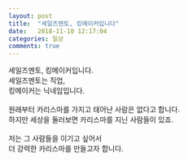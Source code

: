 ```yaml
---
layout: post
title:  "세일즈멘토, 킹메이커입니다"
date:   2018-11-10 12:17:04
categories: 일상
comments: true
---
```


세일즈멘토, 킹메이커입니다.<br>
세일즈멘토는 직업,<br>
킹메이커는 닉네임입니다.<br>
<br> 
원래부터 카리스마를 가지고 태어난 사람은 없다고 합니다.<br>
하지만 세상을 둘러보면 카리스마를 지닌 사람들이 있죠. <br>
<br>
저는 그 사람들을 이기고 싶어서 <br>
더 강력한 카리스마를 만들고자 합니다.<br>
